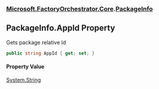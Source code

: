 ### [Microsoft.FactoryOrchestrator.Core](Microsoft_FactoryOrchestrator_Core.md 'Microsoft.FactoryOrchestrator.Core').[PackageInfo](PackageInfo.md 'Microsoft.FactoryOrchestrator.Core.PackageInfo')
## PackageInfo.AppId Property
Gets package relative Id  
```csharp
public string AppId { get; set; }
```
#### Property Value
[System.String](https://docs.microsoft.com/en-us/dotnet/api/System.String 'System.String')
